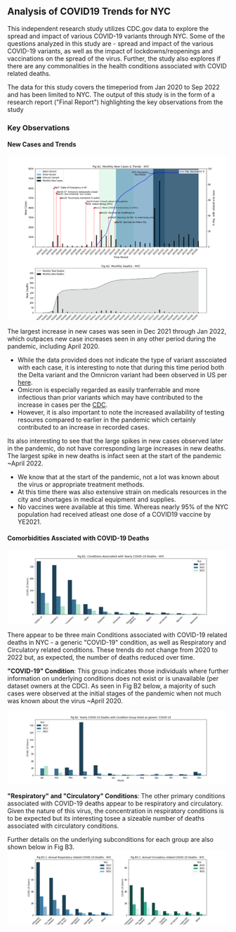 ## Analysis of COVID19 Trends for NYC 

This independent research study utilizes CDC.gov data to explore the spread and impact of various COVID-19 variants through NYC. Some of the questions analyzed in this study are - spread and impact of the various COVID-19 variants, as well as the impact of lockdowns/reopenings and vaccinations on the spread of the virus. Further, the study also explores if there are any commonalities in the health conditions associated with COVID related deaths. 

The data for this study covers the timeperiod from Jan 2020 to Sep 2022 and has been limited to NYC. The output of this study is in the form of a research report ("Final Report") highlighting the key observations from the study




### Key Observations
#### New Cases and Trends

![MonthlyNewCasesTrends.png](UnderTheHood/FigA1MonthlyNewCasesTrends.png)
![MonthlyDeaths.png](UnderTheHood/FigA2MonthlyDeaths.png)


The largest increase in new cases was seen in Dec 2021 through Jan 2022, which outpaces new case increases seen in any other period during the pandemic, including April 2020. 
   - While the data provided does not indicate the type of variant asscoiated with each case, it is interesting to note that during this time period both the Delta variant and the Omnicron variant had been observed in US per [here](https://covariants.org/per-country?region=United+States&country=New+York&variant=20I+%28Alpha%2C+V1%29&variant=21A+%28Delta%29&variant=21I+%28Delta%29&variant=21J+%28Delta%29&variant=21K+%28Omicron%29&variant=21L+%28Omicron%29&variant=22A+%28Omicron%29&variant=22B+%28Omicron%29&variant=22C+%28Omicron%29&variant=22D+%28Omicron%29). 
   - Omicron is especially regarded as easily tranferrable and more infectious than prior variants which may have contributed to the increase in cases per the [CDC](https://www.cdc.gov/coronavirus/2019-ncov/variants/variant-classifications.html). 
   - However, it is also important to note the increased availability of testing resoures compared to earlier in the pandemic which certainly contributed to an increase in recorded cases.


Its also interesting to see that the large spikes in new cases observed later in the pandemic, do not have corresponding large increases in new deaths. The largest spike in new deaths is infact seen at the start of the pandemic ~April 2022.
   - We know that at the start of the pandemic, not a lot was known about the virus or appropriate treatment methods. 
   - At this time there was also extensive strain on medicals resources in the city and shortages in medical equipment and supplies. 
   - No vaccines were available at this time. Whereas nearly 95% of the NYC population had received atleast one dose of a COVID19 vaccine by YE2021.


#### Comorbidities Assciated with COVID-19 Deaths

![FigB1.png](UnderTheHood/FigB1.png)

There appear to be three main Conditions associated with COVID-19 related deaths in NYC - a generic "COVID-19" condition, as well as Respiratory and Circulatory related conditions. These trends do not change from 2020 to 2022 but, as expected, the number of deaths reduced over time.

<b>"COVID-19" Condition</b>: This group indicates those individuals where further information on underlying conditions does not exist or is unavailable (per dataset owners at the CDC). As seen in Fig B2 below, a majority of such cases were observed at the initial stages of the pandemic when not much was known about the virus ~April 2020.

![FigB2.png](UnderTheHood/FigB2.png)

<b>"Respiratory" and "Circulatory" Conditions</b>: The other primary conditions associated with COVID-19 deaths appear to be respiratory and circulatory. Given the nature of this virus, the concentration in respiratory conditions is to be expected but its interesting tosee a sizeable number of deaths associated with circulatory conditions. 

Further details on the underlying subconditions for each group are also shown below in Fig B3.
![FigB3.png](UnderTheHood/FigB3.png)
